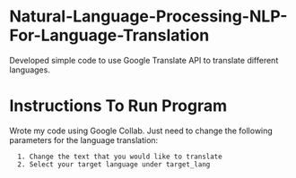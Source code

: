 # Natural-Language-Processing-NLP-For-Language-Translation
Developed simple code to use Google Translate API to translate different languages. 

# Instructions To Run Program
Wrote my code using Google Collab. Just need to change the following parameters for the language translation:
```
  1. Change the text that you would like to translate
  2. Select your target language under target_lang
```
